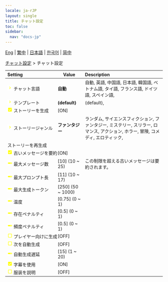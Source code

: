 ```yaml
---
locale: ja-rJP
layout: single
title: チャット設定
toc: false
sidebar:
  nav: "docs-jp"
---
```

[Eng](/dancexr/menu/2025.4/chat/chat_settings) | [繁中](/tw/dancexr/menu/2025.4/chat/chat_settings) | [日本語](/jp/dancexr/menu/2025.4/chat/chat_settings) | [한국어](/kr/dancexr/menu/2025.4/chat/chat_settings) | [简中](/zh/dancexr/menu/2025.4/chat/chat_settings)

[チャット設定](../menu#チャット設定) > チャット設定



| Setting | Value | Description |
| :--- | --- | :--- |
|<nobr> ![chevron icon](/images/icon/ic_chevron.png)  チャット言語</nobr>| **自動** | 自動, 英語, 中国語, 日本語, 韓国語, ベトナム語, タイ語, フランス語, ドイツ語, スペイン語,  |
|<nobr> ![chevron icon](/images/icon/ic_chevron.png)  テンプレート</nobr>| **(default)** | (default),  |
|<nobr> ![check_on icon](/images/icon/ic_check_on.png)  ストーリーを生成</nobr>| [ON] | 
|<nobr> ![chevron icon](/images/icon/ic_chevron.png)  ストーリージャンル</nobr>| **ファンタジー** | ランダム, サイエンスフィクション, ファンタジー, ミステリー, スリラー, ロマンス, アクション, ホラー, 冒険, コメディ, エロティック,  |
|<nobr> ストーリーを再生成</nobr>|| 
|<nobr> ![check_on icon](/images/icon/ic_check_on.png)  古いメッセージを要約</nobr>| [ON] | 
|<nobr> ![slider icon](/images/icon/ic_slider.png)  最大メッセージ数</nobr>| [10] (10 ~ 25) | この制限を超える古いメッセージは要約されます。
|<nobr> ![slider icon](/images/icon/ic_slider.png)  最大プロンプト長</nobr>| [11] (10 ~ 17) | 
|<nobr> ![slider icon](/images/icon/ic_slider.png)  最大生成トークン</nobr>| [250] (50 ~ 1000) | 
|<nobr> ![slider icon](/images/icon/ic_slider.png)  温度</nobr>| [0.75] (0 ~ 1) | 
|<nobr> ![slider icon](/images/icon/ic_slider.png)  存在ペナルティ</nobr>| [0.5] (0 ~ 1) | 
|<nobr> ![slider icon](/images/icon/ic_slider.png)  頻度ペナルティ</nobr>| [0.5] (0 ~ 1) | 
|<nobr> ![check_off icon](/images/icon/ic_check_off.png)  プレイヤー向けに生成</nobr>| [OFF] | 
|<nobr> ![check_off icon](/images/icon/ic_check_off.png)  次を自動生成</nobr>| [OFF] | 
|<nobr> ![slider icon](/images/icon/ic_slider.png)  自動生成遅延</nobr>| [15] (1 ~ 20) | 
|<nobr> ![check_on icon](/images/icon/ic_check_on.png)  字幕を使用</nobr>| [ON] | 
|<nobr> ![check_off icon](/images/icon/ic_check_off.png)  服装を説明</nobr>| [OFF] | 
